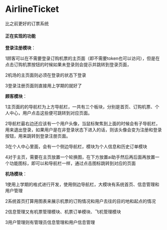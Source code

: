 # AirlineTicket
比之前更好的订票系统



#### 正在实现的功能

**登录注册模块**：

1顾客可以在不需要登录订购机票的主页面（即不需要token也可以访问），但是在点击订购机票按钮的时候如果未登录则会提示并跳转到登录页面，

2机场的主页面则必须在登录的状态下登录

3登录注册页面则直接用上学期的就好了

**顾客模块**：

1主页面的的导航栏为上方导航栏，一共有三个板块，分别是首页、订购机票、个人中心，用户点击这些便可跳转到对应页面。

2导航栏最右边还应该有一个用户头像，当鼠标聚焦到上面的时候会有子导航栏，用来退出登录，如果用户是在非登录状态下进入的话，则该头像会变为注册和登录按钮，用来跳转到登录注册页面。

3在个人中心里面，会有一个侧边导航栏，模块为个人信息和历史订单模块

4对于主页，需要在主页放置一个轮换图，在下方放置ai助手然后再后面再放置一个功能图标，即可以和导航栏一样，通过点击图标跳转到对应的页面

**机场模块**：

1使用上学期的格式进行开发，使用侧边导航栏，大模块有系统首页、信息管理和用户管理

2系统首页打算用图表来展示机票的订购情况和用户去往的目的地和起点的情况

2信息管理又有机票管理模块、机票订单模块、飞机管理模块

3用户管理则有管理员信息管理和用户信息管理
